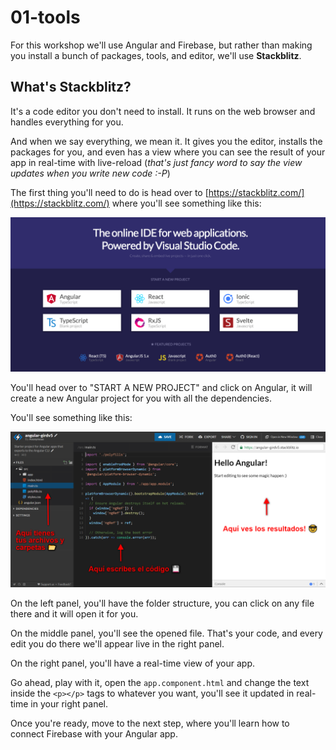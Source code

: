 # 01-tools

For this workshop we'll use Angular and Firebase, but rather than making you install a bunch of packages, tools, and editor, we'll use **Stackblitz**.

## What's Stackblitz?

It's a code editor you don't need to install. It runs on the web browser and handles everything for you.

And when we say everything, we mean it. It gives you the editor, installs the packages for you, and even has a view where you can see the result of your app in real-time with live-reload (_that's just fancy word to say the view updates when you write new code :-P_)

The first thing you'll need to do is head over to [https://stackblitz.com/](https://stackblitz.com/) where you'll see something like this:

![Stackblitz project type selection](img/stackblitz-create.png)

You'll head over to "START A NEW PROJECT" and click on Angular, it will create a new Angular project for you with all the dependencies.

You'll see something like this:

![Angular Folder Structure](img/stackblitz-angular-folder.png)

On the left panel, you'll have the folder structure, you can click on any file there and it will open it for you.

On the middle panel, you'll see the opened file. That's your code, and every edit you do there we'll appear live in the right panel.

On the right panel, you'll have a real-time view of your app.

Go ahead, play with it, open the `app.component.html` and change the text inside the `<p></p>` tags to whatever you want, you'll see it updated in real-time in your right panel.

Once you're ready, move to the next step, where you'll learn how to connect Firebase with your Angular app.
